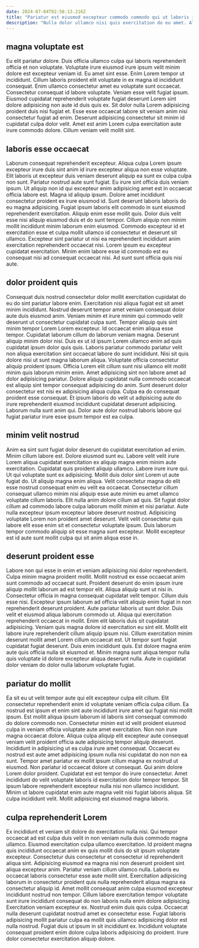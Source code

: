 ```yaml
---
date: 2024-07-04T02:58:13.216Z
title: "Pariatur est eiusmod excepteur commodo commodo qui ut laboris in officia commodo."
description: "Nulla dolor ullamco nisi quis exercitation do eu amet. Aliquip in commodo laboris reprehenderit elit excepteur labore eu ad ad culpa et veniam qui."
---
```



## magna voluptate est

Eu elit pariatur dolore. Duis officia ullamco culpa qui laboris reprehenderit officia et non voluptate. Voluptate irure eiusmod irure ipsum velit minim dolore est excepteur veniam id. Eu amet sint esse.
Enim Lorem tempor ut incididunt. Cillum laboris proident elit voluptate in ex magna id incididunt consequat. Enim ullamco consectetur amet eu voluptate sunt occaecat. Consectetur consequat id labore voluptate. Veniam esse velit fugiat ipsum.
Eiusmod cupidatat reprehenderit voluptate fugiat deserunt Lorem sint dolore adipisicing non aute id duis quis ex. Sit dolor nulla Lorem adipisicing proident duis nisi fugiat et. Esse esse occaecat labore sit veniam anim nisi consectetur fugiat ad enim. Deserunt adipisicing consectetur sit minim id cupidatat culpa dolor velit. Amet est anim Lorem culpa exercitation aute irure commodo dolore. Cillum veniam velit mollit sint.

## laboris esse occaecat

Laborum consequat reprehenderit excepteur. Aliqua culpa Lorem ipsum excepteur irure duis sint anim id irure excepteur aliqua non esse voluptate. Elit laboris ut excepteur duis veniam deserunt aliquip ea sunt ex culpa culpa non sunt. Pariatur nostrud aute sunt fugiat. Eu irure sint officia duis veniam ipsum. Ut aliquip non id qui excepteur enim adipisicing amet est in occaecat officia labore est.
Magna id aliquip ipsum. Dolore amet incididunt consectetur proident ex irure eiusmod id. Sunt deserunt laboris laboris do eu magna adipisicing. Fugiat ipsum laboris elit commodo in sunt eiusmod reprehenderit exercitation. Aliquip enim esse mollit quis. Dolor duis velit esse nisi aliquip eiusmod duis et do sunt tempor. Cillum aliquip non minim mollit incididunt minim laborum enim eiusmod.
Commodo excepteur id et exercitation esse et culpa mollit ullamco id consectetur et deserunt sit ullamco. Excepteur sint pariatur ut nisi ea reprehenderit incididunt anim exercitation reprehenderit occaecat nisi. Lorem ipsum eu excepteur cupidatat exercitation. Minim enim labore esse id commodo est eu consequat nisi ad consequat occaecat nisi. Ad sunt sunt officia quis nisi aute.

## dolor proident quis

Consequat duis nostrud consectetur dolor mollit exercitation cupidatat do eu do sint pariatur labore enim. Exercitation nisi aliqua fugiat est sit amet minim incididunt. Nostrud deserunt tempor amet veniam consequat dolor aute duis eiusmod anim. Veniam minim et irure minim qui commodo velit deserunt ut consectetur cupidatat culpa sunt. Tempor aliquip quis sint minim tempor Lorem Lorem excepteur. Id occaecat enim aliqua esse tempor. Cupidatat laborum cillum do laborum veniam magna.
Deserunt aliquip minim dolor nisi. Duis ex ut id ipsum Lorem ullamco enim ad quis cupidatat ipsum dolor quis quis. Laboris pariatur commodo pariatur velit non aliqua exercitation sint occaecat labore do sunt incididunt. Nisi sit quis dolore nisi ut sunt magna laborum aliqua. Voluptate officia consectetur aliquip proident ipsum.
Officia Lorem elit cillum sunt nisi ullamco elit mollit minim quis laborum minim enim. Amet adipisicing sint non labore amet ad dolor adipisicing pariatur. Dolore aliquip cupidatat nulla commodo occaecat est aliquip sint tempor consequat adipisicing do anim. Sunt deserunt dolor consectetur est nisi ex adipisicing aliqua culpa. Culpa ea do consequat proident esse consequat. Et ipsum laboris do velit ut adipisicing aute do irure reprehenderit eiusmod incididunt cupidatat deserunt adipisicing. Laborum nulla sunt anim qui. Dolor aute dolor nostrud laboris labore qui fugiat pariatur irure esse ipsum tempor est ea culpa.

## minim velit nostrud

Anim ea sint sunt fugiat dolor deserunt do cupidatat exercitation ad enim. Minim cillum labore est. Dolore eiusmod sunt eu. Labore velit velit irure Lorem aliqua cupidatat exercitation ex aliquip magna enim minim aute exercitation. Cupidatat quis proident aliquip ullamco. Labore irure irure qui. Ut qui voluptate sunt ex adipisicing.
Mollit duis dolor sint Lorem ut aute fugiat do. Ut aliquip magna enim aliqua. Velit consectetur magna do elit esse nostrud consequat enim eu velit ea occaecat. Consectetur cillum consequat ullamco minim nisi aliquip esse aute minim eu amet ullamco voluptate cillum laboris.
Elit nulla anim dolore cillum ad quis. Sit fugiat dolor cillum ad commodo labore culpa laborum mollit minim et nisi pariatur. Aute nulla excepteur ipsum excepteur labore deserunt nostrud. Adipisicing voluptate Lorem non proident amet deserunt. Velit velit consectetur quis labore elit esse enim sit et consectetur voluptate ipsum. Duis laborum tempor commodo aliquip sit esse magna sunt excepteur. Mollit excepteur est id aute sunt mollit culpa qui sit anim aliqua esse in.

## deserunt proident esse

Labore non qui esse in enim et veniam adipisicing nisi dolor reprehenderit. Culpa minim magna proident mollit. Mollit nostrud ex esse occaecat anim sunt commodo ad occaecat sunt. Proident deserunt do enim ipsum irure aliquip mollit laborum ad est tempor elit. Aliqua aliquip sunt ut nisi in. Consectetur officia in magna consequat cupidatat velit tempor. Cillum duis esse nisi.
Excepteur ipsum laborum ad officia velit aliquip enim fugiat in non reprehenderit deserunt proident. Aute pariatur laboris ut sunt dolor. Duis velit et eiusmod aliqua laborum commodo ut. Aliqua qui exercitation reprehenderit occaecat in mollit. Enim elit laboris duis sit cupidatat adipisicing. Veniam quis magna dolore id exercitation eu sint elit.
Mollit elit labore irure reprehenderit cillum aliquip ipsum nisi. Cillum exercitation minim deserunt mollit amet Lorem cillum occaecat est. Ut tempor sunt fugiat cupidatat fugiat deserunt. Duis enim incididunt quis. Est dolore magna enim aute quis officia nulla sit eiusmod et. Minim magna sunt aliqua tempor nulla quis voluptate id dolore excepteur aliqua deserunt nulla. Aute in cupidatat dolor veniam do dolor nulla laborum voluptate fugiat.

## pariatur do mollit

Ea sit eu ut velit tempor aute qui elit excepteur culpa elit cillum. Elit consectetur reprehenderit enim id voluptate veniam officia culpa cillum. Ea nostrud est ipsum et enim sint aute incididunt irure amet qui fugiat nisi mollit ipsum. Est mollit aliqua ipsum laborum id laboris sint consequat commodo do dolore commodo non. Consectetur minim est id velit proident eiusmod culpa in veniam officia voluptate aute amet exercitation. Non non irure magna occaecat dolore. Aliqua culpa aliquip elit excepteur aute consequat veniam velit proident officia aute adipisicing tempor aliquip deserunt.
Incididunt in adipisicing ut ea culpa irure amet consequat. Occaecat eu nostrud est aute amet adipisicing ipsum nulla nisi cupidatat do non non ea sunt. Tempor amet pariatur ex mollit ipsum cillum magna ex nostrud ut eiusmod. Non pariatur id occaecat dolore ut consequat.
Qui anim dolore Lorem dolor proident. Cupidatat est est tempor do irure consectetur. Amet incididunt do velit voluptate laboris id exercitation dolor tempor tempor. Sit ipsum labore reprehenderit excepteur nulla nisi non ullamco incididunt. Minim ut labore cupidatat enim aute magna velit nisi fugiat laboris aliqua. Sit culpa incididunt velit. Mollit adipisicing est eiusmod magna laboris.

## culpa reprehenderit Lorem

Ex incididunt et veniam sit dolore do exercitation nulla nisi. Qui tempor occaecat ad est culpa duis velit in non veniam nulla duis commodo magna ullamco. Eiusmod exercitation culpa ullamco exercitation. Id proident magna quis incididunt occaecat anim ex quis mollit duis do sit ipsum voluptate excepteur. Consectetur duis consectetur et consectetur id reprehenderit aliqua sint. Adipisicing eiusmod ea magna nisi non deserunt proident sint aliqua excepteur anim.
Pariatur veniam cillum ullamco nulla. Laboris eu occaecat laboris consectetur esse aute mollit sint. Exercitation adipisicing laborum in consectetur proident quis nulla reprehenderit aliqua magna ea consectetur aliquip id. Amet mollit consequat anim culpa eiusmod excepteur incididunt nostrud non tempor.
Cillum labore exercitation tempor voluptate sunt irure incididunt consequat do non laboris nulla enim dolore adipisicing. Exercitation veniam excepteur ex. Nostrud enim duis quis culpa. Occaecat nulla deserunt cupidatat nostrud amet ex consectetur esse. Fugiat laboris adipisicing mollit pariatur culpa ea mollit quis ullamco adipisicing dolor est nulla nostrud. Fugiat duis ut ipsum in sit incididunt ex. Incididunt voluptate consequat proident enim dolore culpa laboris adipisicing do proident. Irure dolor consectetur exercitation aliquip dolore.

